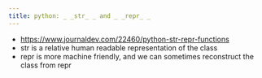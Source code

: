 ```yaml
---
title: python: _ _str_ _ and _ _repr_ _
---
```

- https://www.journaldev.com/22460/python-str-repr-functions
- str is a relative human readable representation of the class
- repr is more machine friendly, and we can sometimes reconstruct the class from repr